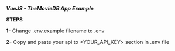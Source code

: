 ***VueJS - TheMovieDB App Example***


**STEPS**

**1-** Change .env.example filename to .env

**2-** Copy and paste your api to <YOUR_API_KEY> section in .env file
